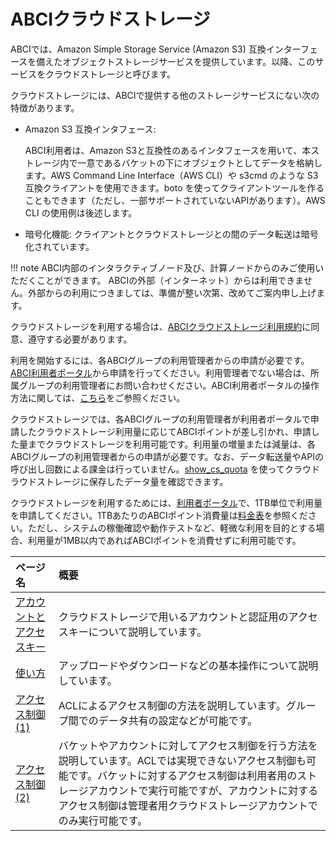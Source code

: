 # ABCIクラウドストレージ

ABCIでは、Amazon Simple Storage Service (Amazon S3) 互換インターフェースを備えたオブジェクトストレージサービスを提供しています。以降、このサービスをクラウドストレージと呼びます。

クラウドストレージには、ABCIで提供する他のストレージサービスにない次の特徴があります。

- Amazon S3 互換インタフェース:

    ABCI利用者は、Amazon S3と互換性のあるインタフェースを用いて、本ストレージ内で一意であるバケットの下にオブジェクトとしてデータを格納します。AWS Command Line Interface（AWS CLI）や s3cmd のような S3 互換クライアントを使用できます。boto を使ってクライアントツールを作ることもできます（ただし、一部サポートされていないAPIがあります）。AWS CLI の使用例は後述します。

- 暗号化機能:
    クライアントとクラウドストレージとの間のデータ転送は暗号化されています。

!!! note
    ABCI内部のインタラクティブノード及び、計算ノードからのみご使用いただくことができます。
    ABCIの外部（インターネット）からは利用できません。外部からの利用につきましては、準備が整い次第、改めてご案内申し上げます。

クラウドストレージを利用する場合は、[ABCIクラウドストレージ利用規約](https://abci.ai/ja/how_to_use/data/cloudstorage-agreement.pdf)に同意、遵守する必要があります。

利用を開始するには、各ABCIグループの利用管理者からの申請が必要です。[ABCI利用者ポータル](https://portal.v3.abci.ai/user/)から申請を行ってください。利用管理者でない場合は、所属グループの利用管理者にお問い合わせください。ABCI利用者ポータルの操作方法に関しては、[こちら](https://docs.abci.ai/v3/portal/ja/)をご参照ください。

クラウドストレージでは、各ABCIグループの利用管理者が利用者ポータルで申請したクラウドストレージ利用量に応じてABCIポイントが差し引かれ、申請した量までクラウドストレージを利用可能です。利用量の増量または減量は、各ABCIグループの利用管理者からの申請が必要です。なお、データ転送量やAPIの呼び出し回数による課金は行っていません。[show_cs_quota](getting-started.md#checking-cloud-storage-quota) を使ってクラウドラウドストレージに保存したデータ量を確認できます。

クラウドストレージを利用するためには、[利用者ポータル](https://portal.v3.abci.ai/LoginPage?ec=302&startURL=%2Fs%2F)で、1TB単位で利用量を申請してください。1TBあたりのABCIポイント消費量は[料金表](https://abci.ai/ja/how_to_use/tariffs.html)を参照ください。ただし、システムの稼働確認や動作テストなど、軽微な利用を目的とする場合、利用量が1MB以内であればABCIポイントを消費せずに利用可能です。

| ページ名 | 概要 |
|:--|:--|
| [アカウントとアクセスキー](abci-cloudstorage/cs-account.md) | クラウドストレージで用いるアカウントと認証用のアクセスキーについて説明しています。 |
| [使い方](abci-cloudstorage/usage.md) | アップロードやダウンロードなどの基本操作について説明しています。 |
| [アクセス制御(1)](abci-cloudstorage/acl.md) | ACLによるアクセス制御の方法を説明しています。グループ間でのデータ共有の設定などが可能です。|
| [アクセス制御(2)](abci-cloudstorage/policy.md) | バケットやアカウントに対してアクセス制御を行う方法を説明しています。ACLでは実現できないアクセス制御も可能です。バケットに対するアクセス制御は利用者用のストレージアカウントで実行可能ですが、アカウントに対するアクセス制御は管理者用クラウドストレージアカウントでのみ実行可能です。|

